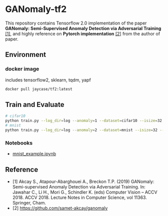 # GANomaly-tf2

This repository contains Tensorflow 2.0 implementation of the paper **GANomaly: Semi-Supervised Anomaly Detection via Adversarial Training** [[1]](#Reference), and highly reference on **Pytorch implementation** [[2]](#Reference) from the author of paper.

## Environment

### docker image

includes tensorflow2, sklearn, tqdm, yapf

```bash
docker pull jaycase/tf2:latest
```

## Train and Evaluate

```bash
# cifar10
python train.py --log_dir=log --anomaly=1 --dataset=cifar10 --isize=32 --nc=3
# mnist
python train.py --log_dir=log --anomaly=2 --dataset=mnist --isize=32 --nc=1
```

### Notebooks

- [mnist_example.ipynb](mnist_example.ipynb)

## Reference

- [1] Akcay S., Atapour-Abarghouei A., Breckon T.P. (2019) GANomaly: Semi-supervised Anomaly Detection via Adversarial Training. In: Jawahar C., Li H., Mori G., Schindler K. (eds) Computer Vision – ACCV 2018. ACCV 2018. Lecture Notes in Computer Science, vol 11363. Springer, Cham.
- [2] https://github.com/samet-akcay/ganomaly
